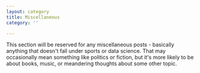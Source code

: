 ```yaml
---
layout: category
title: Miscellaneous
category: ''

---
```

This section will be reserved for any miscellaneous posts - basically anything that doesn't fall under sports or data science. That may occasionally mean something like politics or fiction, but it's more likely to be about books, music, or meandering thoughts about some other topic. 